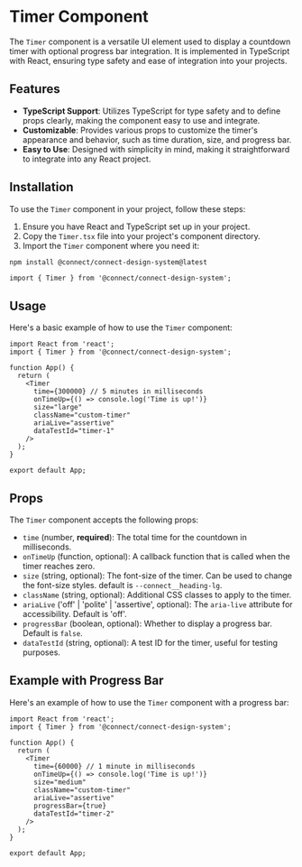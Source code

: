 # Timer Component

The `Timer` component is a versatile UI element used to display a countdown timer with optional progress bar integration. It is implemented in TypeScript with React, ensuring type safety and ease of integration into your projects.

## Features

- **TypeScript Support**: Utilizes TypeScript for type safety and to define props clearly, making the component easy to use and integrate.
- **Customizable**: Provides various props to customize the timer's appearance and behavior, such as time duration, size, and progress bar.
- **Easy to Use**: Designed with simplicity in mind, making it straightforward to integrate into any React project.

## Installation

To use the `Timer` component in your project, follow these steps:

1. Ensure you have React and TypeScript set up in your project.
2. Copy the `Timer.tsx` file into your project's component directory.
3. Import the `Timer` component where you need it:

```bash
npm install @connect/connect-design-system@latest
```

```tsx
import { Timer } from '@connect/connect-design-system';
```

## Usage

Here's a basic example of how to use the `Timer` component:

```tsx
import React from 'react';
import { Timer } from '@connect/connect-design-system';

function App() {
  return (
    <Timer
      time={300000} // 5 minutes in milliseconds
      onTimeUp={() => console.log('Time is up!')}
      size="large"
      className="custom-timer"
      ariaLive="assertive"
      dataTestId="timer-1"
    />
  );
}

export default App;
```

## Props

The `Timer` component accepts the following props:

- `time` (number, **required**): The total time for the countdown in milliseconds.
- `onTimeUp` (function, optional): A callback function that is called when the timer reaches zero.
- `size` (string, optional): The font-size of the timer. Can be used to change the font-size styles. default is `--connect__heading-lg`.
- `className` (string, optional): Additional CSS classes to apply to the timer.
- `ariaLive` ('off' | 'polite' | 'assertive', optional): The `aria-live` attribute for accessibility. Default is 'off'.
- `progressBar` (boolean, optional): Whether to display a progress bar. Default is `false`.
- `dataTestId` (string, optional): A test ID for the timer, useful for testing purposes.

## Example with Progress Bar

Here's an example of how to use the `Timer` component with a progress bar:

```tsx
import React from 'react';
import { Timer } from '@connect/connect-design-system';

function App() {
  return (
    <Timer
      time={60000} // 1 minute in milliseconds
      onTimeUp={() => console.log('Time is up!')}
      size="medium"
      className="custom-timer"
      ariaLive="assertive"
      progressBar={true}
      dataTestId="timer-2"
    />
  );
}

export default App;
```
